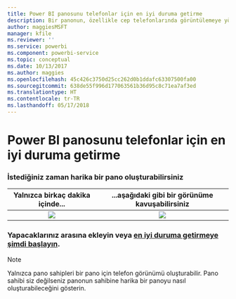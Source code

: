 ```yaml
---
title: Power BI panosunu telefonlar için en iyi duruma getirme
description: Bir panonun, özellikle cep telefonlarında görüntülemeye yönelik olarak özelleştirilmiş bir görünümünü kolayca oluşturabilirsiniz. Hemen deneyin.
author: maggiesMSFT
manager: kfile
ms.reviewer: ''
ms.service: powerbi
ms.component: powerbi-service
ms.topic: conceptual
ms.date: 10/13/2017
ms.author: maggies
ms.openlocfilehash: 45c426c3750d25cc262d0b1ddafc63307500fa00
ms.sourcegitcommit: 638de55f996d177063561b36d95c8c71ea7af3ed
ms.translationtype: HT
ms.contentlocale: tr-TR
ms.lasthandoff: 05/17/2018
---
```

# <a name="optimize-power-bi-dashboard-for-phones"></a>Power BI panosunu telefonlar için en iyi duruma getirme
### <a name="anytime-is-the-right-time-to-create-a-great-dashboard"></a>İstediğiniz zaman harika bir pano oluşturabilirsiniz
| **Yalnızca birkaç dakika içinde...** | **...aşağıdaki gibi bir görünüme kavuşabilirsiniz** |
|:---:|:---:|
| ![](media/mobile-apps-optimize-dashboard-phone-view/power-bi-phone-dashboard-not-optimized.png) |![](media/mobile-apps-optimize-dashboard-phone-view/power-bi-phone-dashboard-optimized.png) |

### <a name="book-some-time-on-your-calendar-or-start-optimizing-nowservice-create-dashboard-mobile-phone-viewmd"></a>Yapacaklarınız arasına ekleyin veya [en iyi duruma getirmeye şimdi başlayın](service-create-dashboard-mobile-phone-view.md).
> [!NOTE]
> Yalnızca pano sahipleri bir pano için telefon görünümü oluşturabilir. Pano sahibi siz değilseniz panonun sahibine harika bir panoyu nasıl oluşturabileceğini gösterin.
> 
> 

